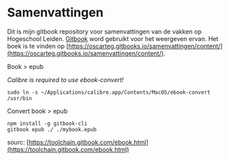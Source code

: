 # Samenvattingen

Dit is mijn gitbook repository voor samenvattingen van de vakken op Hogeschool Leiden. [Gitbook](https://gitbook.com) word gebruikt voor het weergeven ervan. Het boek is te vinden op [https://oscarteg.gitbooks.io/samenvattingen/content/](https://oscarteg.gitbooks.io/samenvattingen/content/). 

Book > epub 

*Calibre is required to use ebook-convert!*

```
sudo ln -s ~/Applications/calibre.app/Contents/MacOS/ebook-convert /usr/bin
```

Convert book > epub
```
npm install -g gitbook-cli
gitbook epub ./ ./mybook.epub
```
sourc: [https://toolchain.gitbook.com/ebook.html](https://toolchain.gitbook.com/ebook.html)
